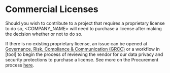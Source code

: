 # Commercial Licenses

Should you wish to contribute to a project that requires a proprietary license to do so, <COMPANY_NAME> will need to purchase a license after making the decision whether or not to do so.

If there is no existing proprietary license, an issue can be opened at [Governance, Risk, Compliance & Communication (GRCC)](XXX) or a workflow in [tool] to begin the process of reviewing the vendor for our data privacy and security protections to purchase a license. See more on the Procurement process [here](XXX).
